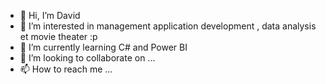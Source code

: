 - 👋 Hi, I’m David
- 👀 I’m interested in management application development , data analysis et movie theater :p
- 🌱 I’m currently learning C# and Power BI
- 💞️ I’m looking to collaborate on ...
- 📫 How to reach me ...

<!---
Nehlem/Nehlem is a ✨ special ✨ repository because its `README.md` (this file) appears on your GitHub profile.
You can click the Preview link to take a look at your changes.
--->
